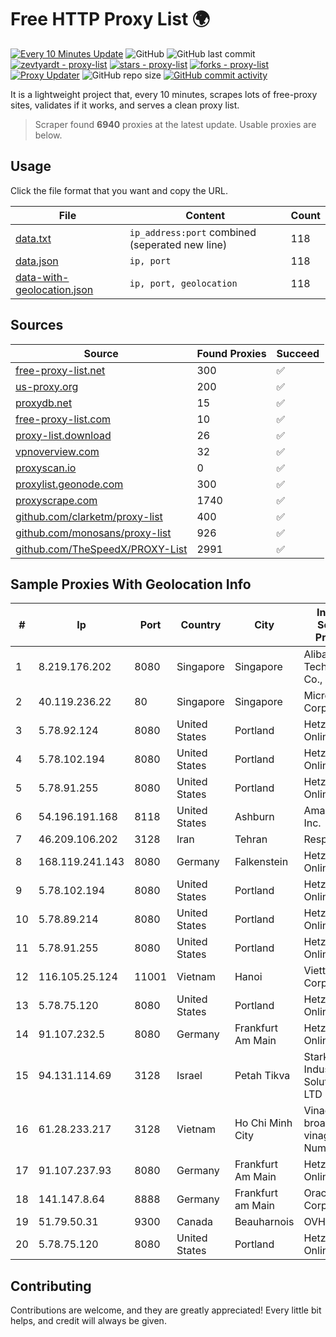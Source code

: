 
# Free HTTP Proxy List 🌍

[![Every 10 Minutes Update](https://github.com/mertguvencli/http-proxy-list/actions/workflows/main.yml/badge.svg?branch=main)](https://github.com/mertguvencli/http-proxy-list/actions/workflows/main.yml)
![GitHub](https://img.shields.io/github/license/mertguvencli/http-proxy-list)
![GitHub last commit](https://img.shields.io/github/last-commit/mertguvencli/http-proxy-list)
[![zevtyardt - proxy-list](https://img.shields.io/static/v1?label=zevtyardt&message=proxy-list&color=blue&logo=github)](https://github.com/zevtyardt/proxy-list "Go to GitHub repo")
[![stars - proxy-list](https://img.shields.io/github/stars/zevtyardt/proxy-list?style=social)](https://github.com/zevtyardt/proxy-list)
[![forks - proxy-list](https://img.shields.io/github/forks/zevtyardt/proxy-list?style=social)](https://github.com/zevtyardt/proxy-list)
[![Proxy Updater](https://github.com/zevtyardt/proxy-list/workflows/Proxy%20Updater/badge.svg)](https://github.com/zevtyardt/proxy-list/actions?query=workflow:"Proxy+Updater")
![GitHub repo size](https://img.shields.io/github/repo-size/zevtyardt/proxy-list)
[![GitHub commit activity](https://img.shields.io/github/commit-activity/m/zevtyardt/proxy-list?logo=commits)](https://github.com/zevtyardt/proxy-list/commits/main)

It is a lightweight project that, every 10 minutes, scrapes lots of free-proxy sites, validates if it works, and serves a clean proxy list.

> Scraper found **6940** proxies at the latest update. Usable proxies are below.

## Usage

Click the file format that you want and copy the URL.

|File|Content|Count|
|----|-------|-----|
|[data.txt](https://raw.githubusercontent.com/mertguvencli/http-proxy-list/main/proxy-list/data.txt)|`ip_address:port` combined (seperated new line)|118|
|[data.json](https://raw.githubusercontent.com/mertguvencli/http-proxy-list/main/proxy-list/data.json)|`ip, port`|118|
|[data-with-geolocation.json](https://raw.githubusercontent.com/mertguvencli/http-proxy-list/main/proxy-list/data-with-geolocation.json)|`ip, port, geolocation`|118|

## Sources

|Source|Found Proxies|Succeed|
|------|-------------|-------|
|[free-proxy-list.net](https://free-proxy-list.net)|300|✅|
|[us-proxy.org](https://www.us-proxy.org)|200|✅|
|[proxydb.net](http://proxydb.net)|15|✅|
|[free-proxy-list.com](https://free-proxy-list.com/?page=&port=&type%5B%5D=http&type%5B%5D=https&up_time=0&search=Search)|10|✅|
|[proxy-list.download](https://www.proxy-list.download/HTTP)|26|✅|
|[vpnoverview.com](https://vpnoverview.com/privacy/anonymous-browsing/free-proxy-servers)|32|✅|
|[proxyscan.io](https://www.proxyscan.io)|0|✅|
|[proxylist.geonode.com](https://proxylist.geonode.com/api/proxy-list?limit=300&page=1&sort_by=lastChecked&sort_type=desc&protocols=http,https)|300|✅|
|[proxyscrape.com](https://api.proxyscrape.com/v2/?request=displayproxies&protocol=http&timeout=10000&country=all&ssl=all&anonymity=all)|1740|✅|
|[github.com/clarketm/proxy-list](https://raw.githubusercontent.com/clarketm/proxy-list/master/proxy-list-raw.txt)|400|✅|
|[github.com/monosans/proxy-list](https://raw.githubusercontent.com/monosans/proxy-list/main/proxies/http.txt)|926|✅|
|[github.com/TheSpeedX/PROXY-List](https://raw.githubusercontent.com/TheSpeedX/PROXY-List/master/http.txt)|2991|✅|


## Sample Proxies With Geolocation Info

|#|Ip|Port|Country|City|Internet Service Provider|
|-|--|----|-------|----|-------------------------|
|1|8.219.176.202|8080|Singapore|Singapore|Alibaba (US) Technology Co., Ltd.|
|2|40.119.236.22|80|Singapore|Singapore|Microsoft Corporation|
|3|5.78.92.124|8080|United States|Portland|Hetzner Online GmbH|
|4|5.78.102.194|8080|United States|Portland|Hetzner Online GmbH|
|5|5.78.91.255|8080|United States|Portland|Hetzner Online GmbH|
|6|54.196.191.168|8118|United States|Ashburn|Amazon.com, Inc.|
|7|46.209.106.202|3128|Iran|Tehran|Respina|
|8|168.119.241.143|8080|Germany|Falkenstein|Hetzner Online GmbH|
|9|5.78.102.194|8080|United States|Portland|Hetzner Online GmbH|
|10|5.78.89.214|8080|United States|Portland|Hetzner Online GmbH|
|11|5.78.91.255|8080|United States|Portland|Hetzner Online GmbH|
|12|116.105.25.124|11001|Vietnam|Hanoi|Viettel Corporation|
|13|5.78.75.120|8080|United States|Portland|Hetzner Online GmbH|
|14|91.107.232.5|8080|Germany|Frankfurt Am Main|Hetzner Online AG|
|15|94.131.114.69|3128|Israel|Petah Tikva|Stark Industries Solutions LTD|
|16|61.28.233.217|3128|Vietnam|Ho Chi Minh City|Vinadata broadcast via vinagame AS Number|
|17|91.107.237.93|8080|Germany|Frankfurt Am Main|Hetzner Online AG|
|18|141.147.8.64|8888|Germany|Frankfurt am Main|Oracle Corporation|
|19|51.79.50.31|9300|Canada|Beauharnois|OVH SAS|
|20|5.78.75.120|8080|United States|Portland|Hetzner Online GmbH|



## Contributing

Contributions are welcome, and they are greatly appreciated! Every
little bit helps, and credit will always be given.

